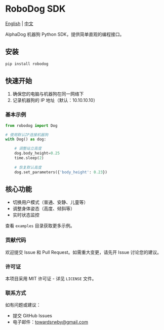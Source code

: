 # RoboDog SDK

[English](README.md) | [中文](README_zh.md)

AlphaDog 机器狗 Python SDK，提供简单直观的编程接口。

## 安装

```bash
pip install robodog
```

## 快速开始

1. 确保您的电脑与机器狗在同一网络下
2. 记录机器狗的 IP 地址（默认：10.10.10.10）

### 基本示例

```python
from robodog import Dog

# 使用默认IP连接机器狗
with Dog() as dog:

    # 调整站立高度
    dog.body_height=0.25
    time.sleep(2)
    
    # 恢复默认高度
    dog.set_parameters({'body_height': 0.23})
```

## 核心功能

* 切换用户模式（普通、安静、儿童等）
* 调整身体姿态（高度、倾斜等）
* 实时状态监控

查看 `examples` 目录获取更多示例。

### 贡献代码

欢迎提交 Issue 和 Pull Request。如需重大变更，请先开 Issue 讨论您的建议。

### 许可证

本项目采用 MIT 许可证 - 详见 `LICENSE` 文件。

### 联系方式

如有问题或建议：

* 提交 GitHub Issues
* 电子邮件：<towardsrwby@gmail.com>
